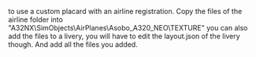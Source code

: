 to use a custom placard with an airline registration. Copy the files of the airline folder into "A32NX\SimObjects\AirPlanes\Asobo_A320_NEO\TEXTURE"
you can also add the files to a livery, you will have to edit the layout.json of the livery though. And add all the files you added.